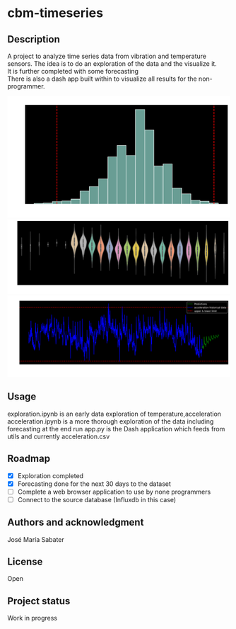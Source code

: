 # cbm-timeseries

## Description
A project to analyze time series data from vibration and temperature sensors. The idea is to do an exploration of the data and the visualize it.  
It is further completed with some forecasting  
There is also a dash app built within to visualize all results for the non-programmer.

![plot](./assets/histogram.png)  
![plot](./assets/violin_charts.png)  
![plot](./assets/forecast.png)

## Usage
exploration.ipynb is an early data exploration of temperature,acceleration
acceleration.ipynb is a more thorough exploration of the data including forecasting at the end
run app.py is the Dash application which feeds from utils and currently acceleration.csv

## Roadmap

- [x] Exploration completed
- [x] Forecasting done for the next 30 days to the dataset
- [ ] Complete a web browser application to use by none programmers
- [ ] Connect to the source database (Influxdb in this case)

## Authors and acknowledgment
José María Sabater

## License
Open

## Project status
Work in progress
